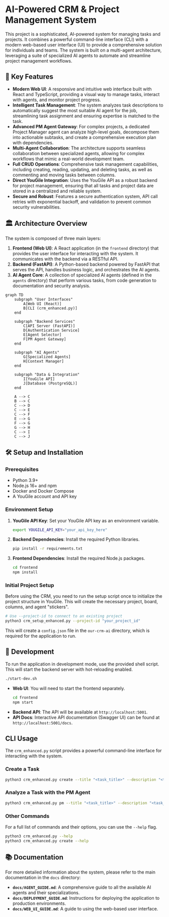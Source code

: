 # AI-Powered CRM & Project Management System

This project is a sophisticated, AI-powered system for managing tasks and projects. It combines a powerful command-line interface (CLI) with a modern web-based user interface (UI) to provide a comprehensive solution for individuals and teams. The system is built on a multi-agent architecture, leveraging a suite of specialized AI agents to automate and streamline project management workflows.

## 🚀 Key Features

- **Modern Web UI**: A responsive and intuitive web interface built with React and TypeScript, providing a visual way to manage tasks, interact with agents, and monitor project progress.
- **Intelligent Task Management**: The system analyzes task descriptions to automatically suggest the most suitable AI agent for the job, streamlining task assignment and ensuring expertise is matched to the task.
- **Advanced PM Agent Gateway**: For complex projects, a dedicated Project Manager agent can analyze high-level goals, decompose them into actionable subtasks, and create a comprehensive execution plan with dependencies.
- **Multi-Agent Collaboration**: The architecture supports seamless collaboration between specialized agents, allowing for complex workflows that mimic a real-world development team.
- **Full CRUD Operations**: Comprehensive task management capabilities, including creating, reading, updating, and deleting tasks, as well as commenting and moving tasks between columns.
- **Direct YouGile Integration**: Uses the YouGile API as a robust backend for project management, ensuring that all tasks and project data are stored in a centralized and reliable system.
- **Secure and Robust**: Features a secure authentication system, API call retries with exponential backoff, and validation to prevent common security vulnerabilities.

## 🏛️ Architecture Overview

The system is composed of three main layers:

1.  **Frontend (Web UI)**: A React application (in the `frontend` directory) that provides the user interface for interacting with the system. It communicates with the backend via a RESTful API.
2.  **Backend (FastAPI)**: A Python-based backend powered by FastAPI that serves the API, handles business logic, and orchestrates the AI agents.
3.  **AI Agent Core**: A collection of specialized AI agents (defined in the `agents` directory) that perform various tasks, from code generation to documentation and security analysis.

```mermaid
graph TD
    subgraph "User Interfaces"
        A[Web UI (React)]
        B[CLI (crm_enhanced.py)]
    end

    subgraph "Backend Services"
        C[API Server (FastAPI)]
        D[Authentication Service]
        E[Agent Selector]
        F[PM Agent Gateway]
    end

    subgraph "AI Agents"
        G[Specialized Agents]
        H[Context Manager]
    end

    subgraph "Data & Integration"
        I[YouGile API]
        J[Database (PostgreSQL)]
    end

    A --> C
    B --> C
    C --> D
    C --> E
    C --> F
    E --> G
    F --> G
    G --> H
    C --> I
    C --> J
```

## 🛠️ Setup and Installation

### Prerequisites

- Python 3.9+
- Node.js 16+ and npm
- Docker and Docker Compose
- A YouGile account and API key

### Environment Setup

1.  **YouGile API Key**: Set your YouGile API key as an environment variable.
    ```bash
    export YOUGILE_API_KEY="your_api_key_here"
    ```

2.  **Backend Dependencies**: Install the required Python libraries.
    ```bash
    pip install -r requirements.txt
    ```

3.  **Frontend Dependencies**: Install the required Node.js packages.
    ```bash
    cd frontend
    npm install
    ```

### Initial Project Setup

Before using the CRM, you need to run the setup script once to initialize the project structure in YouGile. This will create the necessary project, board, columns, and agent "stickers".

```bash
# Use --project-id to connect to an existing project
python3 crm_setup_enhanced.py --project-id "your_project_id"
```
This will create a `config.json` file in the `our-crm-ai` directory, which is required for the application to run.

## 🏃 Development

To run the application in development mode, use the provided shell script. This will start the backend server with hot-reloading enabled.

```bash
./start-dev.sh
```

-   **Web UI**: You will need to start the frontend separately.
    ```bash
    cd frontend
    npm start
    ```
-   **Backend API**: The API will be available at `http://localhost:5001`.
-   **API Docs**: Interactive API documentation (Swagger UI) can be found at `http://localhost:5001/docs`.

##  CLI Usage

The `crm_enhanced.py` script provides a powerful command-line interface for interacting with the system.

### Create a Task
```bash
python3 crm_enhanced.py create --title "<task_title>" --description "<task_description>" [--owner <agent_name>]
```

### Analyze a Task with the PM Agent
```bash
python3 crm_enhanced.py pm --title "<task_title>" --description "<task_description>"
```

### Other Commands
For a full list of commands and their options, you can use the `--help` flag.
```bash
python3 crm_enhanced.py --help
python3 crm_enhanced.py create --help
```

## 📚 Documentation

For more detailed information about the system, please refer to the main documentation in the `docs` directory:

-   **`docs/AGENT_GUIDE.md`**: A comprehensive guide to all the available AI agents and their specializations.
-   **`docs/DEPLOYMENT_GUIDE.md`**: Instructions for deploying the application to production environments.
-   **`docs/WEB_UI_GUIDE.md`**: A guide to using the web-based user interface.